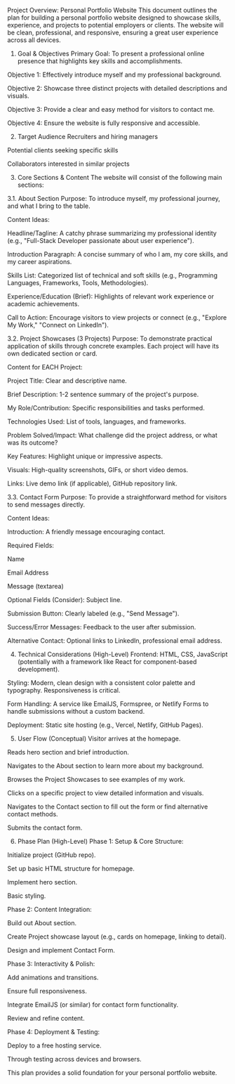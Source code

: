 Project Overview: Personal Portfolio Website
This document outlines the plan for building a personal portfolio website designed to showcase skills, experience, and projects to potential employers or clients. The website will be clean, professional, and responsive, ensuring a great user experience across all devices.

1. Goal & Objectives
Primary Goal: To present a professional online presence that highlights key skills and accomplishments.

Objective 1: Effectively introduce myself and my professional background.

Objective 2: Showcase three distinct projects with detailed descriptions and visuals.

Objective 3: Provide a clear and easy method for visitors to contact me.

Objective 4: Ensure the website is fully responsive and accessible.

2. Target Audience
Recruiters and hiring managers

Potential clients seeking specific skills

Collaborators interested in similar projects

3. Core Sections & Content
The website will consist of the following main sections:

3.1. About Section
Purpose: To introduce myself, my professional journey, and what I bring to the table.

Content Ideas:

Headline/Tagline: A catchy phrase summarizing my professional identity (e.g., "Full-Stack Developer passionate about user experience").

Introduction Paragraph: A concise summary of who I am, my core skills, and my career aspirations.

Skills List: Categorized list of technical and soft skills (e.g., Programming Languages, Frameworks, Tools, Methodologies).

Experience/Education (Brief): Highlights of relevant work experience or academic achievements.

Call to Action: Encourage visitors to view projects or connect (e.g., "Explore My Work," "Connect on LinkedIn").

3.2. Project Showcases (3 Projects)
Purpose: To demonstrate practical application of skills through concrete examples. Each project will have its own dedicated section or card.

Content for EACH Project:

Project Title: Clear and descriptive name.

Brief Description: 1-2 sentence summary of the project's purpose.

My Role/Contribution: Specific responsibilities and tasks performed.

Technologies Used: List of tools, languages, and frameworks.

Problem Solved/Impact: What challenge did the project address, or what was its outcome?

Key Features: Highlight unique or impressive aspects.

Visuals: High-quality screenshots, GIFs, or short video demos.

Links: Live demo link (if applicable), GitHub repository link.

3.3. Contact Form
Purpose: To provide a straightforward method for visitors to send messages directly.

Content Ideas:

Introduction: A friendly message encouraging contact.

Required Fields:

Name

Email Address

Message (textarea)

Optional Fields (Consider): Subject line.

Submission Button: Clearly labeled (e.g., "Send Message").

Success/Error Messages: Feedback to the user after submission.

Alternative Contact: Optional links to LinkedIn, professional email address.

4. Technical Considerations (High-Level)
Frontend: HTML, CSS, JavaScript (potentially with a framework like React for component-based development).

Styling: Modern, clean design with a consistent color palette and typography. Responsiveness is critical.

Form Handling: A service like EmailJS, Formspree, or Netlify Forms to handle submissions without a custom backend.

Deployment: Static site hosting (e.g., Vercel, Netlify, GitHub Pages).

5. User Flow (Conceptual)
Visitor arrives at the homepage.

Reads hero section and brief introduction.

Navigates to the About section to learn more about my background.

Browses the Project Showcases to see examples of my work.

Clicks on a specific project to view detailed information and visuals.

Navigates to the Contact section to fill out the form or find alternative contact methods.

Submits the contact form.

6. Phase Plan (High-Level)
Phase 1: Setup & Core Structure:

Initialize project (GitHub repo).

Set up basic HTML structure for homepage.

Implement hero section.

Basic styling.

Phase 2: Content Integration:

Build out About section.

Create Project showcase layout (e.g., cards on homepage, linking to detail).

Design and implement Contact Form.

Phase 3: Interactivity & Polish:

Add animations and transitions.

Ensure full responsiveness.

Integrate EmailJS (or similar) for contact form functionality.

Review and refine content.

Phase 4: Deployment & Testing:

Deploy to a free hosting service.

Through testing across devices and browsers.

This plan provides a solid foundation for your personal portfolio website.
